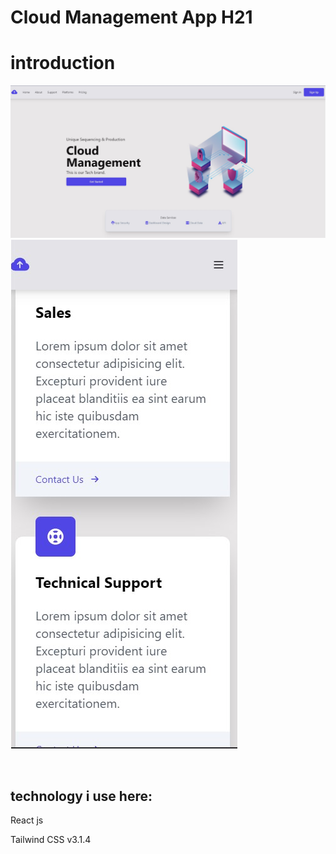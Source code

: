 <h1 style="text-align: "center"; style="font-weight: bold;">Cloud Management App H21 </h1>

<h1>introduction</h1>

![image!](./public/screen/1.jpg)
![image!](./public/screen/2.jpg)

<br> <h2>technology i use here:</h2>

<p>React js</p>
<p> Tailwind CSS v3.1.4</p>
